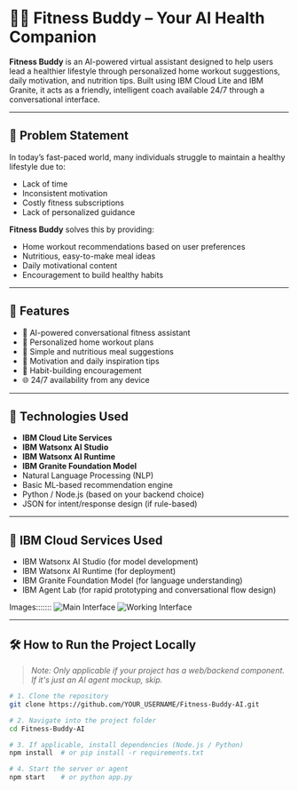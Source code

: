 # 🏋️‍♂️ Fitness Buddy – Your AI Health Companion

**Fitness Buddy** is an AI-powered virtual assistant designed to help users lead a healthier lifestyle through personalized home workout suggestions, daily motivation, and nutrition tips. Built using IBM Cloud Lite and IBM Granite, it acts as a friendly, intelligent coach available 24/7 through a conversational interface.

---

## 🎯 Problem Statement

In today’s fast-paced world, many individuals struggle to maintain a healthy lifestyle due to:
- Lack of time
- Inconsistent motivation
- Costly fitness subscriptions
- Lack of personalized guidance

**Fitness Buddy** solves this by providing:
- Home workout recommendations based on user preferences
- Nutritious, easy-to-make meal ideas
- Daily motivational content
- Encouragement to build healthy habits

---

## 🚀 Features

- 🤖 AI-powered conversational fitness assistant
- 🏃 Personalized home workout plans
- 🍱 Simple and nutritious meal suggestions
- 🧠 Motivation and daily inspiration tips
- 🔁 Habit-building encouragement
- 🌐 24/7 availability from any device

---

## 🧠 Technologies Used

- **IBM Cloud Lite Services**
- **IBM Watsonx AI Studio**
- **IBM Watsonx AI Runtime**
- **IBM Granite Foundation Model**
- Natural Language Processing (NLP)
- Basic ML-based recommendation engine
- Python / Node.js (based on your backend choice)
- JSON for intent/response design (if rule-based)

---

## 🧰 IBM Cloud Services Used

- IBM Watsonx AI Studio (for model development)
- IBM Watsonx AI Runtime (for deployment)
- IBM Granite Foundation Model (for language understanding)
- IBM Agent Lab (for rapid prototyping and conversational flow design)

Images:::::::
![Main Interface](https://github.com/user-attachments/assets/f1ef7b33-ddb3-4b81-ad60-a08ab1b45769)
![Working Interface](https://github.com/user-attachments/assets/23baf49d-e0f9-4922-9791-9a527220d5b5)

---


## 🛠️ How to Run the Project Locally

> _Note: Only applicable if your project has a web/backend component. If it's just an AI agent mockup, skip._

```bash
# 1. Clone the repository
git clone https://github.com/YOUR_USERNAME/Fitness-Buddy-AI.git

# 2. Navigate into the project folder
cd Fitness-Buddy-AI

# 3. If applicable, install dependencies (Node.js / Python)
npm install  # or pip install -r requirements.txt

# 4. Start the server or agent
npm start    # or python app.py
